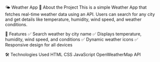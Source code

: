 🌤️ Weather App
📌 About the Project
This is a simple Weather App that fetches real-time weather data using an API. Users can search for any city and get details like temperature, humidity, wind speed, and weather conditions.

🚀 Features
✅ Search weather by city name
✅ Displays temperature, humidity, wind speed, and conditions
✅ Dynamic weather icons
✅ Responsive design for all devices

🛠️ Technologies Used
HTML
CSS
JavaScript
OpenWeatherMap API
